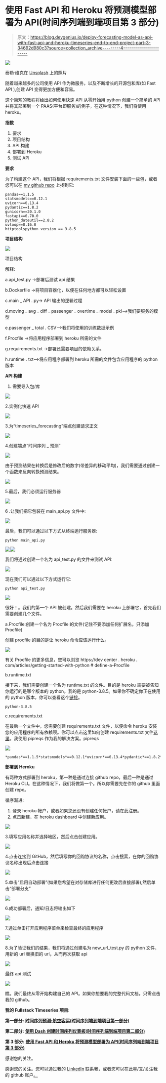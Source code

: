 # 使用 Fast API 和 Heroku 将预测模型部署为 API(时间序列端到端项目第 3 部分)

> 原文：<https://blog.devgenius.io/deploy-forecasting-model-as-api-with-fast-api-and-heroku-timeseries-end-to-end-project-part-3-34692d980c3?source=collection_archive---------4----------------------->

![](img/1d9d6a0989f157ff4f92ad6941c4263a.png)

泰勒·维克在 [Unsplash](https://unsplash.com?utm_source=medium&utm_medium=referral) 上的照片

随着越来越多的公司使用 API 作为微服务，以及不断增长的开源包和库(如 Fast API ),创建 API 变得更加方便和容易。

这个简短的教程将给出如何使用快速 API 从零开始用 python 创建一个简单的 API 并将其部署到一个 PAAS(平台即服务)的例子，在这种情况下，我们将使用 heroku。

**指数**

1.  要求
2.  项目结构
3.  API 构建
4.  部署到 Heroku
5.  测试 API

**要求**

为了构建这个 API，我们将根据 requirements.txt 文件安装下面的一些包，或者您可以在 [my github repo](https://github.com/fakhrirobi/airtraffic_passenger_forecast_api/blob/main/requirements.txt) 上找到它:

```
pandas==1.1.5
statsmodels==0.12.1
uvicorn==0.13.4
pydantic==1.8.2
gunicorn==20.1.0
fastapi==0.70.0
python_dateutil==2.8.2
uvloop==0.16.0
httptoolspython version == 3.8.5
```

**项目结构**

![](img/bb92aac595ea8a421897b268f2c68724.png)

项目结构

解释:

a.api_test.py ->部署后测试 api 结果

b.Dockerfile ->将项目容器化，以便在任何地方都可以轻松设置

c.main _ API . py-> API 输出的逻辑过程

d.moving _ avg _ diff _ passenger _ overtime _ model . pkl-->我们要服务的模型

e.passenger _ total . CSV-->我们将使用的训练数据示例

f.Procfile ->将应用程序部署到 heroku 所需的文件

g.requirements.txt ->部署还需要项目的依赖关系。

h.runtime . txt-->将应用程序部署到 heroku 所需的文件包含应用程序的 python 版本

**API 构建**

1.  需要导入包/库

![](img/4d0f5173a6fd7a71966f48601f15d75a.png)

2.实例化快速 API

![](img/d1a7b926d5512f181c536aa6fada391d.png)

3.为“timeseries_forecasting”端点创建请求正文

![](img/f0eb2281a4b211badb3c5cba9ffcd772.png)

4.创建端点“时间序列 _ 预测”

![](img/e8b519789f3beb7ebbf4949e48c4671c.png)

由于预测结果在转换后是修改后的数字(带差异的移动平均)，我们需要通过创建一个函数来反向转换预测结果。

![](img/2a604874c079136f91dbabba5d5a9a77.png)

5.最后，我们必须运行服务器

![](img/015fcded421e5b8394b7fad4a2fdc963.png)

6 .让我们把它包装在 main_api.py 文件中:

![](img/9c02160855f84109cf4cffbcd52d1c1d.png)

最后，我们可以通过以下方式从终端运行服务器:

```
python main_api.py
```

![](img/294b14f5b1711a7ae9bf5222aca92bf9.png)![](img/20070a772d538a7f611405408b0c55c5.png)

我们将通过创建一个名为 api_test.py 的文件来测试 API:

![](img/290fea88dfef2ee9d095e2f5ae44a5c4.png)

现在我们可以通过以下方式运行它:

```
python api_test.py
```

![](img/6af5512dda18119e421ce33bbf1e97f9.png)

很好！。我们的第一个 API 被创建。然后我们需要在 heroku 上部署它，首先我们需要创建几个文件。

a.Procfile:创建一个名为 Procfile 的文件(记住不要添加任何扩展名，只添加 Procfile)

创建 procfile 的目的是让 heroku 命令应该运行什么。

![](img/e5994e04710baf88aebec4579ab2e543.png)

有关 Procfile 的更多信息，您可以浏览 https://dev center . heroku . com/articles/getting-started-with-python # define-a-Procfile

b.runtime.txt

接下来，我们需要创建一个名为 runtime.txt 的文件。目的是 heroku 需要被告知你运行的是哪个版本的 python。我的是 python-3.8.5。如果你不确定你正在使用的 python 版本，你可以查看这个[链接](https://blog.finxter.com/how-to-check-your-python-version/)。

```
python-3.8.5
```

c.requirements.txt

在最后一个文件中，您需要创建 requirements.txt 文件，以便命令 heroku 安装您的应用程序的所有依赖项。你可以点击这里如何创建 requirements.txt 文件[这里](https://stackoverflow.com/questions/31684375/automatically-create-requirements-txt)。我使用 pipreqs 作为我的解决方案。pipreqs

![](img/fbd7e637851120e5d2704f1e323ed94e.png)

```
*pandas*==1.1.5*statsmodels*==0.12.1*uvicorn*==0.13.4*pydantic*==1.8.2*gunicorn*==20.1.0*fastapi*==0.70.0*python_dateutil*==2.8.2*uvloop*==0.16.0*httptools*
```

**部署到 Heroku**

有两种方式部署到 heroku，第一种是通过连接 github repo，最后一种是通过 Heroku CLI。在这种情况下，我们将做第一个。所以你需要先在你的 github 里面创建 repo。

循序渐进:

1.  登录 heroku 帐户，或者如果您还没有创建任何帐户，请在此注册。
2.  点击新建，在 heroku dashboard 中创建新应用。

![](img/75a796fa17d91ff50b447b5d5290a28b.png)

3.填写应用名称并选择地区，然后点击创建应用。

![](img/09bca246ab03fc889c7a8e5808c436fc.png)

4.点击连接到 GitHub，然后填写你的回购协议的名称，点击搜索，在你的回购协议名称出现后点击连接

![](img/912bb0377b6093cbe1584c05b932b11c.png)

5.单击“启用自动部署”(如果您希望在对存储库进行任何更改后直接部署),然后单击“部署分支”

![](img/d54552c20579c373f3f9e8f59b623aee.png)

6.成功部署后，通知/日志将输出如下

![](img/bc21c781438e80c02317c3e8a3c82eab.png)

7.通过单击打开应用程序菜单来检查最终的应用程序

![](img/0c09aad0037084e349c73e5602bbb10f.png)

8.为了验证我们的结果，我们将通过创建名为 new_url_test.py 的 python 文件，用新的 url 替换旧的 url，从而再次获取 api

![](img/5c5384c08163c796047f778da427e7e8.png)

最终 api 测试

![](img/2688bfd060f07d743bd32ab74f8e4885.png)

瞧。我们最终从零开始构建自己的 API。如果你想要我的完整代码文档，只需点击我的 github。

**我的 Fullstack Timeseries 项目:**

**第一部分:** [**时间序列预测:航空客运(时间序列端到端项目第一部分)**](/time-series-forecasting-passenger-air-traffic-time-series-project-part-1-da51d4e8520a)

**第二部分:** [**使用 Dash 创建时间序列仪表板(时间序列端到端项目第二部分)**](https://medium.com/@fakhrirobi.fra/create-timeseries-dashboard-using-dash-timeseries-end-to-end-project-part-2-38f0319e952?source=your_stories_page----------------------------------------)

**第 3 部分:** [**使用 Fast API 和 Heroku 将预测模型部署为 API(时间序列端到端项目第 3 部分)**](/deploy-forecasting-model-as-api-with-fast-api-and-heroku-timeseries-end-to-end-project-part-3-34692d980c3?source=your_stories_page----------------------------------------)

感谢您的关注。

感谢您的关注。您可以通过我的 [LinkedIn](https://www.linkedin.com/in/fakhrirobi/) 联系我，或者您可以在此星/叉/关注我的 github 账户[。](https://github.com/fakhrirobi)
